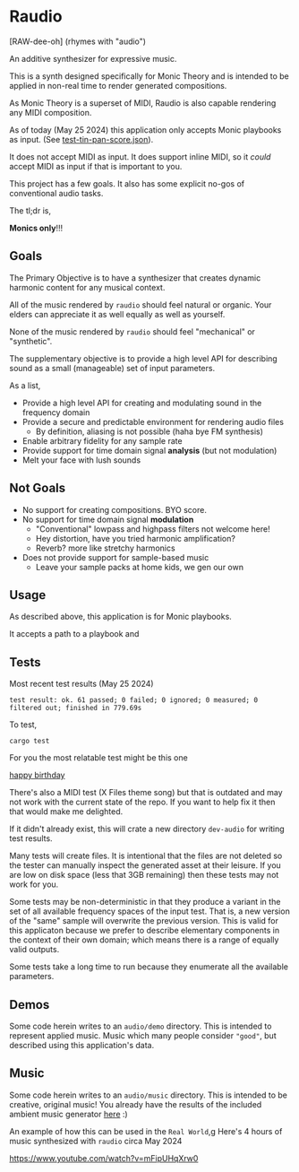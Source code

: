 # Raudio

[RAW-dee-oh]
(rhymes with "audio")

An additive synthesizer for expressive music.

This is a synth designed specifically for Monic Theory and is intended to be applied in non-real time to render generated compositions. 

As Monic Theory is a superset of MIDI, Raudio is also capable rendering any MIDI composition. 

As of today (May 25 2024) this application only accepts Monic playbooks as input. (See [test-tin-pan-score.json](test-tin-pan-score.json)).

It does not accept MIDI as input. It does support inline MIDI, so it *could* accept MIDI as input if that is important to you. 

This project has a few goals. It also has some explicit no-gos of conventional audio tasks. 

The tl;dr is, 

**Monics only**!!!

## Goals

The Primary Objective is to have a synthesizer that creates dynamic harmonic content for any musical context. 

All of the music rendered by `raudio` should feel natural or organic. Your elders can appreciate it as well equally as well as yourself.

None of the music rendered by `raudio` should feel "mechanical" or "synthetic". 

The supplementary objective is to provide a high level API for describing sound as a small (manageable) set of input parameters.

As a list,

  - Provide a high level API for creating and modulating sound in the frequency domain
  - Provide a secure and predictable environment for rendering audio files 
    - By definition, aliasing is not possible (haha bye FM synthesis)
  - Enable arbitrary fidelity for any sample rate
  - Provide support for time domain signal **analysis** (but not modulation)
  - Melt your face with lush sounds

## Not Goals

  - No support for creating compositions. BYO score.
  - No support for time domain signal **modulation**
    - "Conventional" lowpass and highpass filters not welcome here!
    - Hey distortion, have you tried harmonic amplification? 
    - Reverb? more like stretchy harmonics
  - Does not provide support for sample-based music
    - Leave your sample packs at home kids, we gen our own

## Usage

As described above, this application is for Monic playbooks. 

It accepts a path to a playbook and 


## Tests

Most recent test results (May 25 2024)

```
test result: ok. 61 passed; 0 failed; 0 ignored; 0 measured; 0 filtered out; finished in 779.69s
```

To test, 

```
cargo test
```


For you the most relatable test might be this one


[happy birthday]()


There's also a MIDI test (X Files theme song) but that is outdated and may not work with the current state of the repo. If you want to help fix it then that would make me delighted.


If it didn't already exist, this will crate a new directory `dev-audio` for writing test results.


Many tests will create files. It is intentional that the files are not deleted so the tester can manually inspect the generated asset at their leisure.
If you are low on disk space (less that 3GB remaining) then these tests may not work for you. 


Some tests may be non-deterministic in that they produce a variant in the set of all available frequency spaces of the input test. That is, a new version of the "same" sample will overwrite the previous version. 
This is valid for this applicaton because we prefer to describe elementary components in the context of their own domain; which means there is a range of equally valid outputs.


Some tests take a long time to run because they enumerate all the available parameters. 


## Demos

Some code herein writes to an `audio/demo` directory. This is intended to represent applied music. Music which many people consider `"good"`, but described using this application's data.


## Music

Some code herein writes to an `audio/music` directory. This is intended to be creative, original music! 
You already have the results of the included ambient music generator [here](audio/music) :) 

An example of how this can be used in the `Real World`,g
Here's 4 hours of music synthesized with `raudio` circa May 2024

https://www.youtube.com/watch?v=mFipUHqXrw0